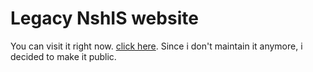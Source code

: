# Legacy NshIS website
You can visit it right now. [click here](https://legacy.nshis.com/). Since i don't maintain it anymore, i decided to make it public.
